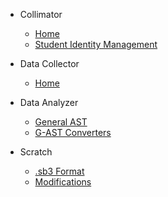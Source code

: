 - Collimator

  - [Home](/)
  - [Student Identity Management](identity-management/student.md)

- Data Collector

  - [Home](/)

- Data Analyzer

  - [General AST](data-analyzer/ast.md)
  - [G-AST Converters](data-analyzer/converters.md)

- Scratch

  - [.sb3 Format](scratch/sb3.md)
  - [Modifications](scratch/modifications.md)